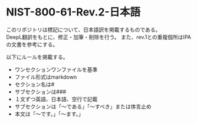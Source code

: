 # NIST-800-61-Rev.2-日本語
このリポジトリは標記について、日本語訳を掲載するものである。  
DeepL翻訳をもとに、修正・加筆・削除を行う。
また、rev.1との重複個所はIPAの文書を参考にする。

以下にルールを掲載する。
* ワンセクションワンファイルを基準  
* ファイル形式はmarkdown  
* セクション名は#  
* サブセクションは###  
* １文ずつ英語、日本語、空行で記載
* サブセクションは「～である」「～すべき」または体言止め
* 本文は「～です。」「～ます。」
